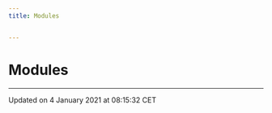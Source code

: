 ```yaml
---
title: Modules


---
```


# Modules






-------------------------------

Updated on  4 January 2021 at 08:15:32 CET
